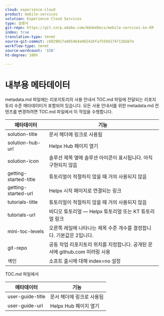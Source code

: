 ```yaml
---
cloud: experience-cloud
product: mobile-services
solution: Experience Cloud Services
type: 설명서
git-repo: https://git.corp.adobe.com/AdobeDocs/mobile-services.ko-KR
index: true
translation-type: tm+mt
source-git-commit: c6929017a865464a98242bfa7559d174712bbb7e
workflow-type: tm+mt
source-wordcount: '158'
ht-degree: 100%

---
```



# 내부용 메타데이터

metadata.md 파일에는 리포지토리의 사용 안내서 TOC.md 파일에 전달되는 리포지토리 수준 메타데이터가 포함되어 있습니다. 모든 사용 안내서를 위한 metadata.md 컨텐츠를 변경하려면 TOC.md 파일에서 이 작업을 수행합니다.

| 메타데이터 | 기능 |
|--- |--- |
| solution-title | 문서 헤더에 링크로 사용됨 |
| solution-hub-url | Helpx Hub 페이지 열기 |
| solution-icon | 솔루션 제목 옆에 솔루션 아이콘이 표시됩니다. 아직 구현되지 않음 |
| getting-started-title | 튜토리얼이 적절하지 않을 때 거의 사용되지 않음 |
| getting-started-url | Helpx 시작 페이지로 연결되는 링크 |
| tutorials-title | 튜토리얼이 적절하지 않을 때 거의 사용되지 않음 |
| tutorials-url | 비디오 튜토리얼 — Helpx 튜토리얼 또는 KT 튜토리얼 링크 |
| mini-toc-levels | 오른쪽 레일에 나타나는 제목 수준 개수를 결정합니다. 기본값은 2입니다. |
| git-repo | 공동 작업 리포지토리 위치를 지정합니다. 공개된 문서에 github.com 미러링 사용 |
| 색인 | 소프트 출시에 대해 index=no 설정 |

TOC.md 파일에서

| 메타데이터 | 기능 |
|--- |--- |
| user-guide-title | 문서 헤더에 링크로 사용됨 |
| user-guide-url | Helpx Hub 페이지 열기 |
